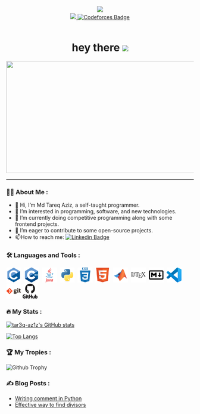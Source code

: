<div id="header" align="center">
  <img src="https://media.giphy.com/media/RbDKaczqWovIugyJmW/giphy.gif" width="300"/>
</div>

<div id="badges" align="center">
  <a href="https://www.linkedin.com/in/aziz-tareq/">
    <img src="https://img.shields.io/badge/LinkedIn-blue?style=for-the-badge&logo=linkedin&logoColor=white alt="LinkedIn Badge"/>
  </a>
  <a href="https://codeforces.com/profile/Mars_Coder">
    <img src="https://img.shields.io/badge/Codeforces-445f9d?style=for-the-badge&logo=Codeforces&logoColor=white" alt="Codeforces Badge"/>
 </a><br/>
  <img src="https://komarev.com/ghpvc/?username=tar3q-az1z&style=plastic&color=green" alt=""/>
  <h1>
  hey there
  <img src="https://media.giphy.com/media/hvRJCLFzcasrR4ia7z/giphy.gif" width="40px"/>
  </h1>
</div>
<div align="center">
  <img src="https://media.giphy.com/media/dWesBcTLavkZuG35MI/giphy.gif" width="600" height="300"/>
</div>
<hr/>


### :man_technologist: About Me :

- 👋 Hi, I’m Md Tareq Aziz, a self-taught programmer.
- 👀 I’m interested in programming, software, and new technologies.
- 🌱 I’m currently doing competitive programming along with some frontend projects.
- 💞️ I’m eager to contribute to some open-source projects.
- :mailbox:How to reach me: [![Linkedin Badge](https://img.shields.io/badge/-Tareq-blue?style=flat&logo=Linkedin&logoColor=white)](https://www.linkedin.com/in/aziz-tareq/)


### :hammer_and_wrench: Languages and Tools :
<div>
  <img src="https://github.com/devicons/devicon/blob/master/icons/c/c-original.svg" title="C" alt="C" width="40" height="40"/>&nbsp;
  <img src="https://github.com/devicons/devicon/blob/master/icons/cplusplus/cplusplus-original.svg" title="C++" alt="C++" width="40" height="40"/>&nbsp;
  <img src="https://github.com/devicons/devicon/blob/master/icons/java/java-original-wordmark.svg" title="Java" alt="Java" width="40" height="40"/>&nbsp;
  <img src="https://github.com/devicons/devicon/blob/master/icons/python/python-original.svg" title="Python" alt="Python" width="40" height="40"/>&nbsp;
<!--   <img src = "https://github.com/devicons/devicon/blob/master/icons/rust/rust-plain.svg" title="Rust" alt="Rust" width="40" height="40"/>&nbsp; -->
<!--   <img src="https://github.com/devicons/devicon/blob/master/icons/react/react-original-wordmark.svg" title="React" alt="React" width="40" height="40"/>&nbsp; -->
<!--   <img src="https://github.com/devicons/devicon/blob/master/icons/spring/spring-original-wordmark.svg" title="Spring" alt="Spring" width="40" height="40"/>&nbsp; -->
<!--   <img src="https://github.com/devicons/devicon/blob/master/icons/materialui/materialui-original.svg" title="Material UI" alt="Material UI" width="40" height="40"/>&nbsp; -->
<!--   <img src="https://github.com/devicons/devicon/blob/master/icons/flutter/flutter-original.svg" title="Flutter" alt="Flutter" width="40" height="40"/>&nbsp; -->
<!--   <img src="https://github.com/devicons/devicon/blob/master/icons/redux/redux-original.svg" title="Redux" alt="Redux " width="40" height="40"/>&nbsp; -->
  <img src="https://github.com/devicons/devicon/blob/master/icons/css3/css3-plain-wordmark.svg"  title="CSS3" alt="CSS" width="40" height="40"/>&nbsp;
  <img src="https://github.com/devicons/devicon/blob/master/icons/html5/html5-original.svg" title="HTML5" alt="HTML" width="40" height="40"/>&nbsp;
<!--   <img src="https://github.com/devicons/devicon/blob/master/icons/javascript/javascript-original.svg" title="JavaScript" alt="JavaScript" width="40" height="40"/>&nbsp; -->
<!--   <img src = "https://github.com/devicons/devicon/blob/master/icons/jquery/jquery-original-wordmark.svg" title="JQuery" alt="JQuery" width="40" height="40"/>&nbsp; -->
<!--   <img src = "https://github.com/devicons/devicon/blob/master/icons/nodejs/nodejs-original-wordmark.svg" title="NodeJS" alt="NodeJS" width="40" height="40"/>&nbsp; -->
<!--   <img src="https://github.com/devicons/devicon/blob/master/icons/firebase/firebase-plain-wordmark.svg" title="Firebase" alt="Firebase" width="40" height="40"/>&nbsp; -->
<!--   <img src = "https://github.com/devicons/devicon/blob/master/icons/kubernetes/kubernetes-plain-wordmark.svg" title="Kubernetes" alt="Kubernetes" width="40" height="40"/>&nbsp; -->
<!--   <img src="https://github.com/devicons/devicon/blob/master/icons/gatsby/gatsby-original.svg" title="Gatsby"  alt="Gatsby" width="40" height="40"/>&nbsp; -->
<!--   <img src = "https://github.com/devicons/devicon/blob/master/icons/sqlite/sqlite-original.svg" title="SQlite" alt="SQlite" width="40" height="40"/>&nbsp; -->
<!--   <img src = "https://github.com/devicons/devicon/blob/master/icons/postgresql/postgresql-original.svg" title=Postgresql"" alt="Postgresql" width="40" height="40"/>&nbsp; -->
<!--   <img src="https://github.com/devicons/devicon/blob/master/icons/mysql/mysql-original-wordmark.svg" title="MySQL"  alt="MySQL" width="40" height="40"/>&nbsp; -->
<!--   <img src = "https://github.com/devicons/devicon/blob/master/icons/tailwindcss/tailwindcss-original-wordmark.svg" title="Tailwind css" alt="tsx" width="40" height="40"/>&nbsp; -->
<!--   <img src = "https://github.com/devicons/devicon/blob/master/icons/svelte/svelte-original.svg" title="Svelte" alt="Svelte" width="40" height="40"/>&nbsp; -->
<!--   <img src="https://github.com/devicons/devicon/blob/master/icons/nodejs/nodejs-original-wordmark.svg" title="NodeJS" alt="NodeJS" width="40" height="40"/>&nbsp; -->
<!--   <img src = "https://github.com/devicons/devicon/blob/master/icons/typescript/typescript-original.svg" title="typescript" alt="typescript" width="40" height="40"/>&nbsp; -->
<!--   <img src = "https://github.com/devicons/devicon/blob/master/icons/npm/npm-original-wordmark.svg" title="npm" alt="npm" width="40" height="40"/>&nbsp; -->
<!--   <img src="https://github.com/devicons/devicon/blob/master/icons/amazonwebservices/amazonwebservices-plain-wordmark.svg" title="AWS" alt="AWS" width="40" height="40"/>&nbsp; -->
  <img src="https://github.com/devicons/devicon/blob/master/icons/matlab/matlab-original.svg" title="Matlab" alt="Matlab" width="40" height="40"/>&nbsp;
  <img src = "https://github.com/devicons/devicon/blob/master/icons/latex/latex-original.svg" title="LaTex" alt="LaTex" width="40" height="40"/>&nbsp;
  <img src = "https://github.com/devicons/devicon/blob/master/icons/markdown/markdown-original.svg" title="Markdown" alt="Markdown" width="40" height="40"/>&nbsp;
<!--   <img src="https://github.com/devicons/devicon/blob/master/icons/vim/vim-original.svg" title="Vim" alt="Vim" width="40" height="40"/>&nbsp; -->
<!--   <img src = "https://github.com/devicons/devicon/blob/master/icons/androidstudio/androidstudio-original.svg" title="Android Studio" alt="Android Studio" width="40" height="40"/>&nbsp; -->
  <img src="https://github.com/devicons/devicon/blob/master/icons/vscode/vscode-original.svg" title="vscode" alt="vscode" width="40" height="40"/>&nbsp;
  <img src="https://github.com/devicons/devicon/blob/master/icons/git/git-original-wordmark.svg" title="Git" **alt="Git" width="40" height="40"/>
  <img src = "https://github.com/devicons/devicon/blob/master/icons/github/github-original-wordmark.svg" title="Github" alt="Github" width="40" height="40"/>&nbsp;
</div>

### :fire: My Stats :

 [![tar3q-az1z's GitHub stats](https://github-readme-stats.vercel.app/api?username=tar3q-az1z&show_icons=true&theme=cobalt)](https://github.com/tar3q-az1z/github-readme-stats)

[![Top Langs](https://github-readme-stats.vercel.app/api/top-langs/?username=tar3q-az1z&langs_count=20&layout=compact)](https://github.com/tar3q-az1z/github-readme-stats)


### :trophy: My Tropies :

![Github Trophy](https://github-profile-trophy.vercel.app/?username=tar3q-az1z&theme=theme_name)


### :writing_hand: Blog Posts :

- [Writing comment in Python](https://medium.com/@Md.TareqAziz/comment-in-python-increase-the-readability-of-your-code-671bb31aaebc)
- [Effective way to find divisors](https://medium.com/@Md.TareqAziz/finding-all-distinct-divisors-of-a-number-i-e-a-natural-number-efficiently-c309264690aa)

<!--
- 📫 How to reach me ...
- 😄 Pronouns: ...
- ⚡ Fun fact: ...
-->

<!---
tar3q-az1z/tar3q-az1z is a ✨ special ✨ repository because its `README.md` (this file) appears on your GitHub profile.
You can click the Preview link to take a look at your changes.
--->
